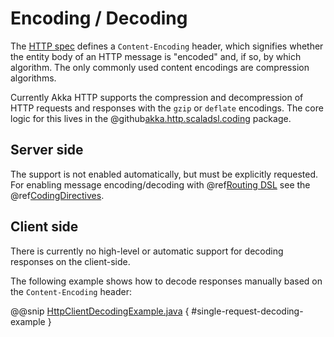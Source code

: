 # Encoding / Decoding

The [HTTP spec](http://tools.ietf.org/html/rfc7231#section-3.1.2.1) defines a `Content-Encoding` header, which signifies whether the entity body of an HTTP message is
"encoded" and, if so, by which algorithm. The only commonly used content encodings are compression algorithms.

Currently Akka HTTP supports the compression and decompression of HTTP requests and responses with the `gzip` or
`deflate` encodings.
The core logic for this lives in the @github[akka.http.scaladsl.coding](/akka-http/src/main/scala/akka/http/scaladsl/coding) package.

## Server side

The support is not enabled automatically, but must be explicitly requested.
For enabling message encoding/decoding with @ref[Routing DSL](../routing-dsl/index.md#http-high-level-server-side-api-java) see the @ref[CodingDirectives](../routing-dsl/directives/coding-directives/index.md#codingdirectives-java).

## Client side

There is currently no high-level or automatic support for decoding responses on the client-side.

The following example shows how to decode responses manually based on the `Content-Encoding` header:

@@snip [HttpClientDecodingExample.java](../../../../../test/java/docs/http/javadsl/HttpClientDecodingExample.java) { #single-request-decoding-example }
